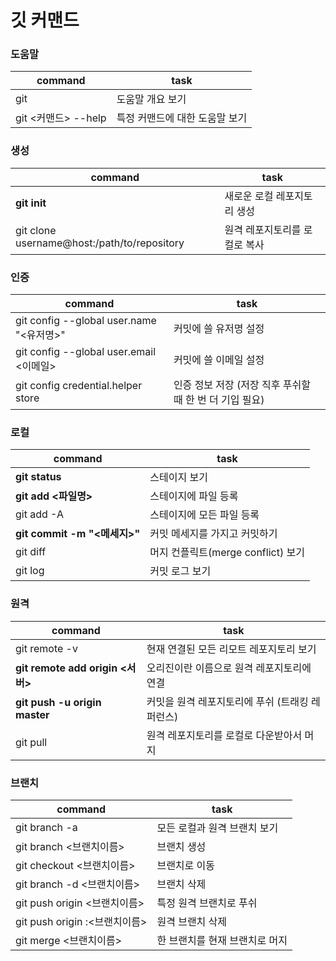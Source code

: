 # 깃 커맨드
### 도움말
command | task
--- | ---
git | 도움말 개요 보기
git <커맨드> --help | 특정 커맨드에 대한 도움말 보기
### 생성
command | task
--- | ---
**git init** | 새로운 로컬 레포지토리 생성
git clone username@host:/path/to/repository | 원격 레포지토리를 로컬로 복사
### 인증
command | task
--- | ---
git config --global user.name "<유저명>" | 커밋에 쓸 유저명 설정
git config --global user.email <이메일> | 커밋에 쓸 이메일 설정
git config credential.helper store | 인증 정보 저장 (저장 직후 푸쉬할 때 한 번 더 기입 필요)
### 로컬
command | task
--- | ---
**git status** | 스테이지 보기
**git add <파일명>** | 스테이지에 파일 등록
git add -A | 스테이지에 모든 파일 등록
**git commit -m "<메세지>"** | 커밋 메세지를 가지고 커밋하기
git diff | 머지 컨플릭트(merge conflict) 보기
git log | 커밋 로그 보기
### 원격
command | task
--- | ---
git remote -v | 현재 연결된 모든 리모트 레포지토리 보기
**git remote add origin <서버>** | 오리진이란 이름으로 원격 레포지토리에 연결
**git push -u origin master** | 커밋을 원격 레포지토리에 푸쉬 (트래킹 레퍼런스)
git pull | 원격 레포지토리를 로컬로 다운받아서 머지
### 브랜치
command | task
--- | ---
git branch -a | 모든 로컬과 원격 브랜치 보기
git branch <브랜치이름> | 브랜치 생성
git checkout <브랜치이름> | 브랜치로 이동
git branch -d <브랜치이름> | 브랜치 삭제
git push origin <브랜치이름> | 특정 원격 브랜치로 푸쉬
git push origin :<브랜치이름> | 원격 브랜치 삭제
git merge <브랜치이름> | 한 브랜치를 현재 브랜치로 머지

